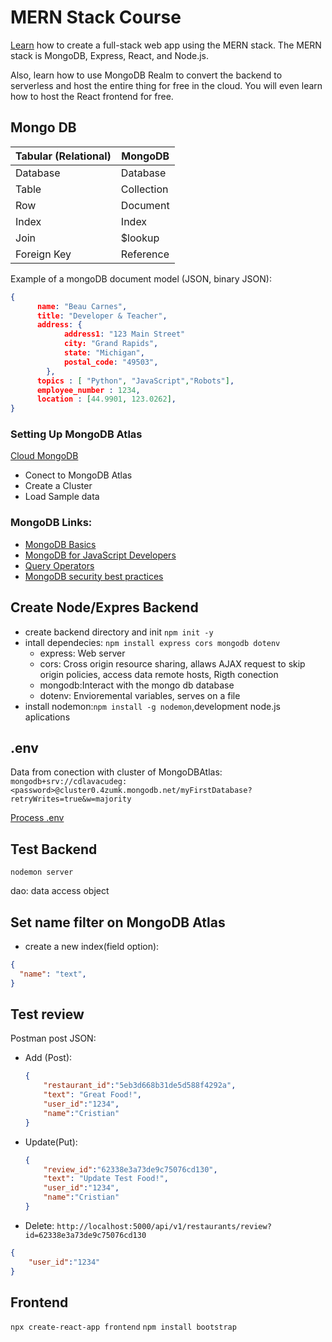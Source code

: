 # MERN Stack Course
[Learn](https://www.youtube.com/watch?v=mrHNSanmqQ4)
 how to create a full-stack web app using the MERN stack. The MERN stack is MongoDB, Express, React, and Node.js.

Also, learn how to use MongoDB Realm to convert the backend to serverless and host the entire thing for free in the cloud. You will even learn how to host the React frontend for free.

## Mongo DB

| Tabular (Relational) | MongoDB    |
|----------------------|------------|
| Database             | Database   |
| Table                | Collection |
| Row                  | Document   |
| Index                | Index      |
| Join                 | $lookup    |
| Foreign Key          | Reference  |

Example of a mongoDB document model (JSON, binary JSON):
```json
{
      name: "Beau Carnes",
      title: "Developer & Teacher",
      address: {
            address1: "123 Main Street"
            city: "Grand Rapids",
            state: "Michigan",
            postal_code: "49503",
        },
      topics : [ "Python", "JavaScript","Robots"],
      employee_number : 1234,
      location : [44.9901, 123.0262],
}
```
### Setting Up MongoDB Atlas
[Cloud MongoDB](https://cloud.mongodb.com/v2/619f90483a6a333254c01c2f#clusters)
- Conect to MongoDB Atlas
- Create a Cluster
- Load Sample data
### MongoDB Links:
- [MongoDB Basics](https://university.mongodb.com/courses/M001/about?utm_campaign=new_students&utm_source=partner&utm_medium=referral)
- [MongoDB for JavaScript Developers](https://university.mongodb.com/courses/M220JS/about?utm_campaign=new_students&utm_source=partner&utm_medium=referral)
- [Query Operators](https://docs.mongodb.com/manual/reference/operator/)
- [MongoDB security best practices](https://www.mongodb.com/security-best-practices)

## Create Node/Expres Backend
- create backend directory and init `npm init -y`
- intall dependecies: `npm install express cors mongodb dotenv`
    - express: Web server
    - cors: Cross origin resource sharing, allaws AJAX request to skip origin policies, access data remote hosts, Rigth conection
    - mongodb:Interact with the mongo db database
    - dotenv: Envioremental variables, serves on a file
- install nodemon:`npm install -g nodemon`,development node.js aplications

## .env
Data from conection with cluster of MongoDBAtlas:
`mongodb+srv://cdlavacudeg:<password>@cluster0.4zumk.mongodb.net/myFirstDatabase?retryWrites=true&w=majority`

[Process .env](https://codeburst.io/process-env-what-it-is-and-why-when-how-to-use-it-effectively-505d0b2831e7)

## Test Backend
`nodemon server`

dao: data access object

## Set name filter on MongoDB Atlas
- create a new index(field option):
```json
{
  "name": "text",
}
```

## Test review
Postman post JSON:
- Add (Post):
    ```json
    {
        "restaurant_id":"5eb3d668b31de5d588f4292a",
        "text": "Great Food!",
        "user_id":"1234",
        "name":"Cristian"
    }
    ```

- Update(Put):

    ```json
    {
        "review_id":"62338e3a73de9c75076cd130",
        "text": "Update Test Food!",
        "user_id":"1234",
        "name":"Cristian"
    }
    ```

- Delete:
`http://localhost:5000/api/v1/restaurants/review?id=62338e3a73de9c75076cd130`
```json
{
    "user_id":"1234"
}

```

## Frontend
`npx create-react-app frontend`
`npm install bootstrap`